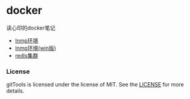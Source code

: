 # docker

读心印的docker笔记

- [lnmp环境](./lnmp/README.md)
- [lnmp环境(win版)](./lnmp-win/README.md)
- [redis集群](./redis-cluster/README.md)


### License

gitTools is licensed under the license of MIT. See the [LICENSE](LICENSE) for more details.